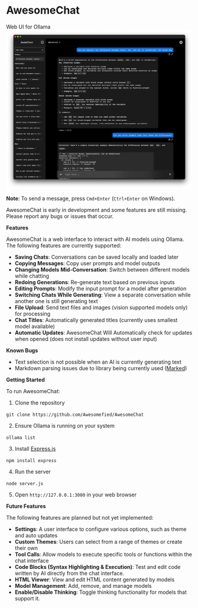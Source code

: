 # AwesomeChat

Web UI for Ollama
![Screenshot of AwesomeChat](./images/awesomechat.png)

**Note**: To send a message, press `Cmd+Enter` (`Ctrl+Enter` on Windows).

AwesomeChat is early in development and some features are still missing. Please report any bugs or issues that occur.

**Features**

AwesomeChat is a web interface to interact with AI models using Ollama. The following features are currently supported:

- **Saving Chats**: Conversations can be saved locally and loaded later
- **Copying Messages**: Copy user prompts and model outputs
- **Changing Models Mid-Conversation**: Switch between different models while chatting
- **Redoing Generations**: Re-generate text based on previous inputs
- **Editing Prompts**: Modify the input prompt for a model after generation
- **Switching Chats While Generating**: View a separate conversation while another one is still generating text
- **File Upload**: Send text files and images (vision supported models only) for processing
- **Chat Titles**: Automatically generated titles (currently uses smallest model available)
- **Automatic Updates**: AwesomeChat Will Automatically check for updates when opened (does not install updates without user input)

**Known Bugs**

- Text selection is not possible when an AI is currently generating text
- Markdown parsing issues due to library being currently used ([Marked](https://marked.js.org/))

**Getting Started**

To run AwesomeChat:

1. Clone the repository

`git clone https://github.com/Awesomefied/AwesomeChat`

2. Ensure Ollama is running on your system

`ollama list`

3. Install [Express.js](https://expressjs.com/)

`npm install express`

4. Run the server

`node server.js`

5. Open `http://127.0.0.1:3000` in your web browser

**Future Features**

The following features are planned but not yet implemented:

- **Settings**: A user interface to configure various options, such as theme and auto updates
- **Custom Themes**: Users can select from a range of themes or create their own
- **Tool Calls**: Allow models to execute specific tools or functions within the chat interface
- **Code Blocks (Syntax Highlighting & Execution)**: Test and edit code written by AI directly from the chat interface.
- **HTML Viewer**: View and edit HTML content generated by models
- **Model Management**: Add, remove, and manage models
- **Enable/Disable Thinking**: Toggle thinking functionality for models that support it.
